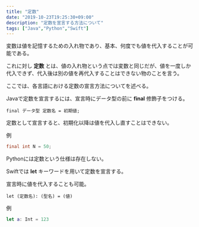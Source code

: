 ```yaml
---
title: "定数"
date: "2019-10-23T19:25:30+09:00"
description: "定数を宣言する方法について"
tags: ["Java","Python","Swift"]
---
```


変数は値を記憶するための入れ物であり、基本、何度でも値を代入することが可能である。

これに対し **定数** とは、値の入れ物という点では変数と同じだが、値を一度しか代入できず、代入後は別の値を再代入することはできない物のことを言う。

ここでは、各言語における定数の宣言方法についてを述べる。

<div class="note_content_by_programming_language" id="note_content_Java">

Javaで定数を宣言するには、宣言時にデータ型の前に **final** 修飾子をつける。

```
final データ型 定数名 = 初期値;
```

定数として宣言すると、初期化以降は値を代入し直すことはできない。

例

```java
final int N = 50;
```


</div>
<div class="note_content_by_programming_language" id="note_content_Python">


Pythonには定数という仕様は存在しない。

</div>
<div class="note_content_by_programming_language" id="note_content_Swift">

Swiftでは **let** キーワードを用いて定数を宣言する。

宣言時に値を代入することも可能。

```
let (定数名): (型名) = (値)
```

例

```swift
let a: Int = 123
```

</div>


